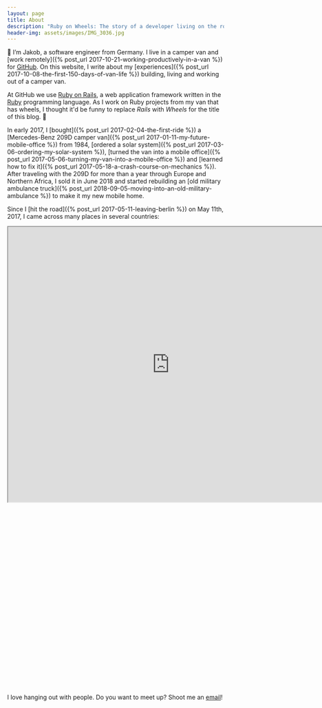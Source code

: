 ```yaml
---
layout: page
title: About
description: "Ruby on Wheels: The story of a developer living on the road."
header-img: assets/images/IMG_3036.jpg
---
```


:wave: I’m Jakob, a software engineer from Germany. I live in a camper van and [work remotely]({% post_url 2017-10-21-working-productively-in-a-van %}) for [GitHub](https://github.com/). On this website, I write about my [experiences]({% post_url 2017-10-08-the-first-150-days-of-van-life %}) building, living and working out of a camper van.

At GitHub we use [Ruby on Rails](http://rubyonrails.org/), a web application framework written in the [Ruby](https://www.ruby-lang.org) programming language. As I work on Ruby projects from my van that has wheels, I thought it'd be funny to replace *Rails* with *Wheels* for the title of this blog. :thinking:

In early 2017, I [bought]({% post_url 2017-02-04-the-first-ride %}) a [Mercedes-Benz 209D camper van]({% post_url 2017-01-11-my-future-mobile-office %}) from 1984, [ordered a solar system]({% post_url 2017-03-06-ordering-my-solar-system %}), [turned the van into a mobile office]({% post_url 2017-05-06-turning-my-van-into-a-mobile-office %}) and [learned how to fix it]({% post_url 2017-05-18-a-crash-course-on-mechanics %}). After traveling with the 209D for more than a year through Europe and Northern Africa, I sold it in June 2018 and started rebuilding an [old military ambulance truck]({% post_url 2018-09-05-moving-into-an-old-military-ambulance %}) to make it my new mobile home.

Since I [hit the road]({% post_url 2017-05-11-leaving-berlin %}) on May 11th, 2017, I came across many places in several countries:

<div class="google-maps" style="padding-bottom: 85%">
  <iframe src="https://www.google.com/maps/d/embed?mid=1oJWtlohfxJ_Oa4t3XFDdOOyyJK4" width="750" height="640"></iframe>
</div>

I love hanging out with people. Do you want to meet up? Shoot me an [email](mailto:jakob.class@gmail.com)!

